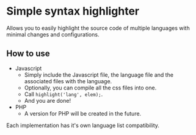 # Simple syntax highlighter
Allows you to easily highlight the source code of multiple languages with minimal changes and configurations.

## How to use

- Javascript
  - Simply include the Javascript file, the language file and the associated files with the language.
  - Optionally, you can compile all the css files into one.
  - Call `highlight('lang', elem);`.
  - And you are done!
- PHP
  - A version for PHP will be created in the future.

Each implementation has it's own language list compatibility.
